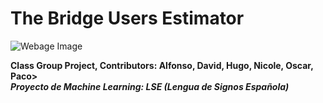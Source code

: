 # The Bridge Users Estimator

![Webage Image](the_bridge_users_estimator/images/TheBridgeWebpage.png?raw=true "LSE: A") 


<strong>Class Group Project, Contributors: Alfonso, David, Hugo, Nicole, Oscar, Paco><br>
<strong><em>Proyecto de Machine Learning: LSE (Lengua de Signos Española)</em></strong>
